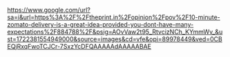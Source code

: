 https://www.google.com/url?sa=i&url=https%3A%2F%2Ftheprint.in%2Fopinion%2Fpov%2F10-minute-zomato-delivery-is-a-great-idea-provided-you-dont-have-many-expectations%2F884788%2F&psig=AOvVaw2t95_RtvcizNCh_KYmmWv_&ust=1722381554949000&source=images&cd=vfe&opi=89978449&ved=0CBEQjRxqFwoTCJCr-7SxzYcDFQAAAAAdAAAAABAE
